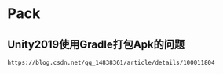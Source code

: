 # Pack

## Unity2019使用Gradle打包Apk的问题 <a href="articlecontentid" id="articlecontentid"></a>

```
https://blog.csdn.net/qq_14838361/article/details/100011804
```
